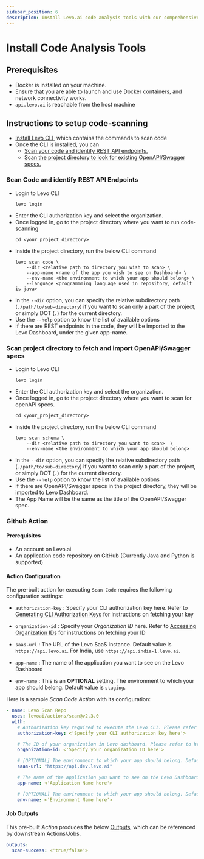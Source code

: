 ```yaml
---
sidebar_position: 6
description: Install Levo.ai code analysis tools with our comprehensive guide. Enhance your API security with easy setup and detailed instructions.
---
```


# Install Code Analysis Tools

## Prerequisites
- Docker is installed on your machine.
- Ensure that you are able to launch and use Docker containers, and network connectivity works.
- `api.levo.ai` is reachable from the host machine

## Instructions to setup code-scanning

- [Install Levo CLI][install-cli], which contains the commands to scan code
- Once the CLI is installed, you can
    - [Scan your code and identify REST API endpoints.](#scan-code-and-identify-rest-api-endpoints)
    - [Scan the project directory to look for existing OpenAPI/Swagger specs.](#scan-project-directory-to-fetch-and-import-openapiswagger-specs)


### Scan Code and identify REST API Endpoints

- Login to Levo CLI
    ```
    levo login
    ```
- Enter the CLI authorization key and select the organization.
- Once logged in, go to the project directory where you want to run code-scanning
    ```
    cd <your_project_directory>
    ```
- Inside the project directory, run the below CLI command
    ```
    levo scan code \
        --dir <relative path to directory you wish to scan> \
        --app-name <name of the app you wish to see on Dashboard> \
        --env-name <the environment to which your app should belong> \
        --language <programmming language used in repository, default is java>
    ```
- In the `--dir` option, you can specify the relative subdirectory path (`./path/to/sub-directory`) if you want to scan only a part of the project, or simply DOT (`.`) for the current directory.
- Use the `--help` option to know the list of available options
- If there are REST endpoints in the code, they will be imported to the Levo Dashboard, under the given app-name.


### Scan project directory to fetch and import OpenAPI/Swagger specs

- Login to Levo CLI
    ```
    levo login
    ```
- Enter the CLI authorization key and select the organization.
- Once logged in, go to the project directory where you want to scan for openAPI specs.
    ```
    cd <your_project_directory>
    ```
- Inside the project directory, run the below CLI command
    ```
    levo scan schema \
        --dir <relative path to directory you want to scan>  \
        --env-name <the environment to which your app should belong>
    ```
- In the `--dir` option, you can specify the relative subdirectory path (`./path/to/sub-directory`) if you want to scan only a part of the project, or simply DOT (`.`) for the current directory.
- Use the `--help` option to know the list of available options
- If there are OpenAPI/Swagger specs in the project directory, they will be imported to Levo Dashboard.
- The App Name will be the same as the title of the OpenAPI/Swagger spec.


### Github Action

#### Prerequisites
- An account on Levo.ai
- An application code repository on GitHub (Currently Java and Python is supported)

#### Action Configuration
The pre-built action for executing `Scan Code` requires the following configuration settings:

- `authorization-key` : Specify your CLI authorization key here. Refer to [Generating CLI Authorization Keys](/integrations/common-tasks.md#generating-cli-authorization-keys) for instructions on fetching your key

- `organization-id` : Specify your *Organization ID* here. Refer to [Accessing Organization IDs](/integrations/common-tasks.md#accessing-organization-ids) for instructions on fetching your ID
 
- `saas-url` : The URL of the Levo SaaS instance. Default value is `https://api.levo.ai`. For India, use `https://api.india-1.levo.ai`.

- `app-name` : The name of the application you want to see on the Levo Dashboard

- `env-name` : This is an **OPTIONAL** setting. The environment to which your app should belong. Default value is `staging`.

Here is a sample *Scan Code Action* with its configuration:

```YAML
- name: Levo Scan Repo
  uses: levoai/actions/scan@v2.3.0
  with:
    # Authorization key required to execute the Levo CLI. Please refer to https://app.levo.ai/settings/keys to get your authorization key.
    authorization-key: <'Specify your CLI authorization key here'>

    # The ID of your organization in Levo dashboard. Please refer to https://app.levo.ai/settings/organization to get your organization id.
    organization-id: <'Specify your organization ID here'>

    # [OPTIONAL] The environment to which your app should belong. Default: staging.
    saas-url: "https://api.dev.levo.ai"

    # The name of the application you want to see on the Levo Dashboard.
    app-name: <'Application Name here'>

    # [OPTIONAL] The environment to which your app should belong. Default: staging.
    env-name: <'Environment Name here'>
```

#### Job Outputs
This pre-built *Action* produces the below [Outputs](https://docs.github.com/en/actions/using-jobs/defining-outputs-for-jobs), which can be referenced by downstream Actions/Jobs.

```YAML
outputs:
  scan-success: <'true/false'>
```


[install-cli]: /security-testing/test-laptop
